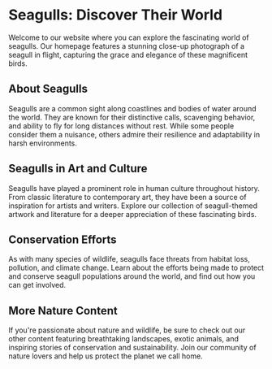 <!--font:Montserrat-->

# Seagulls: Discover Their World

Welcome to our website where you can explore the fascinating world of seagulls. Our homepage features a stunning close-up photograph of a seagull in flight, capturing the grace and elegance of these magnificent birds.

## About Seagulls

Seagulls are a common sight along coastlines and bodies of water around the world. They are known for their distinctive calls, scavenging behavior, and ability to fly for long distances without rest. While some people consider them a nuisance, others admire their resilience and adaptability in harsh environments.

## Seagulls in Art and Culture

Seagulls have played a prominent role in human culture throughout history. From classic literature to contemporary art, they have been a source of inspiration for artists and writers. Explore our collection of seagull-themed artwork and literature for a deeper appreciation of these fascinating birds.

## Conservation Efforts

As with many species of wildlife, seagulls face threats from habitat loss, pollution, and climate change. Learn about the efforts being made to protect and conserve seagull populations around the world, and find out how you can get involved.

## More Nature Content

If you're passionate about nature and wildlife, be sure to check out our other content featuring breathtaking landscapes, exotic animals, and inspiring stories of conservation and sustainability. Join our community of nature lovers and help us protect the planet we call home.

<!--

Write me markdown content of website with wallpaper:

"A close-up of a seagull in flight"

The header of the page should not be copy of the text but rather a real content of the website which is using this wallpaper.


---


# Seagull in Flight Wallpaper

Decorate your desktop or phone screen with this stunning close-up wallpaper of a seagull in flight. The high-resolution image captures the beauty and grace of these majestic birds as they soar through the sky.

## How to Download

To download this wallpaper, simply right-click on the image and select "Save Image As" or "Set as Desktop Background" depending on your device and preferences. You can also click the download button below to save the image directly.

## About Seagulls

Seagulls are a common sight along coastlines and bodies of water around the world. They are known for their distinctive calls, scavenging behavior, and ability to fly for long distances without rest. While some people consider them a nuisance, others admire their resilience and adaptability in harsh environments.

## More Wallpapers

Looking for more beautiful wallpapers to decorate your devices? Check out our collection of nature, landscape, and animal wallpapers for inspiration. From breathtaking sunsets to adorable baby animals, we have something for everyone.


---


Heading should not include word "wallpaper". The website should not be about the wallpaper itself, wallpaper is just a related background, rewrite whole content.


---


# Discover the Beauty of Seagulls in Flight

Welcome to our website where you can explore the fascinating world of seagulls. Our homepage features a stunning close-up photograph of a seagull in flight, capturing the grace and elegance of these magnificent birds.

## About Seagulls

Seagulls are a common sight along coastlines and bodies of water around the world. They are known for their distinctive calls, scavenging behavior, and ability to fly for long distances without rest. While some people consider them a nuisance, others admire their resilience and adaptability in harsh environments.

## Seagulls in Art and Culture

Seagulls have been a source of inspiration for artists and writers throughout history. From classic literature to contemporary art, seagulls have played a prominent role in human culture. Explore our collection of seagull-themed artwork and literature for a deeper appreciation of these fascinating birds.

## Conservation Efforts

As with many species of wildlife, seagulls face threats from habitat loss, pollution, and climate change. Learn about the efforts being made to protect and conserve seagull populations around the world, and find out how you can get involved.

## More Nature Content

If you're passionate about nature and wildlife, be sure to check out our other content featuring breathtaking landscapes, exotic animals, and inspiring stories of conservation and sustainability. Join our community of nature lovers and help us protect the planet we call home.


---


Heading is too long, rewrite whole content.


---


# Seagulls: Discover Their World

Welcome to our website where you can explore the fascinating world of seagulls. Our homepage features a stunning close-up photograph of a seagull in flight, capturing the grace and elegance of these magnificent birds.

## About Seagulls

Seagulls are a common sight along coastlines and bodies of water around the world. They are known for their distinctive calls, scavenging behavior, and ability to fly for long distances without rest. While some people consider them a nuisance, others admire their resilience and adaptability in harsh environments.

## Seagulls in Art and Culture

Seagulls have played a prominent role in human culture throughout history. From classic literature to contemporary art, they have been a source of inspiration for artists and writers. Explore our collection of seagull-themed artwork and literature for a deeper appreciation of these fascinating birds.

## Conservation Efforts

As with many species of wildlife, seagulls face threats from habitat loss, pollution, and climate change. Learn about the efforts being made to protect and conserve seagull populations around the world, and find out how you can get involved.

## More Nature Content

If you're passionate about nature and wildlife, be sure to check out our other content featuring breathtaking landscapes, exotic animals, and inspiring stories of conservation and sustainability. Join our community of nature lovers and help us protect the planet we call home.


---


Write me a Google font which is best fitting for the website.

Pick from the list:
- Montserrat
- Playfair Display
- Lato
- Futura
- Barlow Condensed
- IBM Plex Sans
- Great Vibes
- Inter
- Alegreya
- Raleway
- Poppins
- Exo 2
- Open Sans
- Lobster
- Dancing Script
- Roboto
- Orbitron


Write just the font name nothing else.


---


Montserrat

-->
